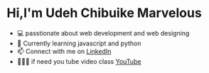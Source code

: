 # Hi,I'm Udeh Chibuike Marvelous

- 💻 passtionate about web development and web designing
- 🌱 Currently learning javascript and python
- 📫 Connect with me on [LinkedIn](https://www.linkedin.com/in/udeh-chibuike-977259375/)
- 👨🏿‍🏫 if need you tube video class [YouTube](https://www.youtube.com/@Marvel-o2z)
